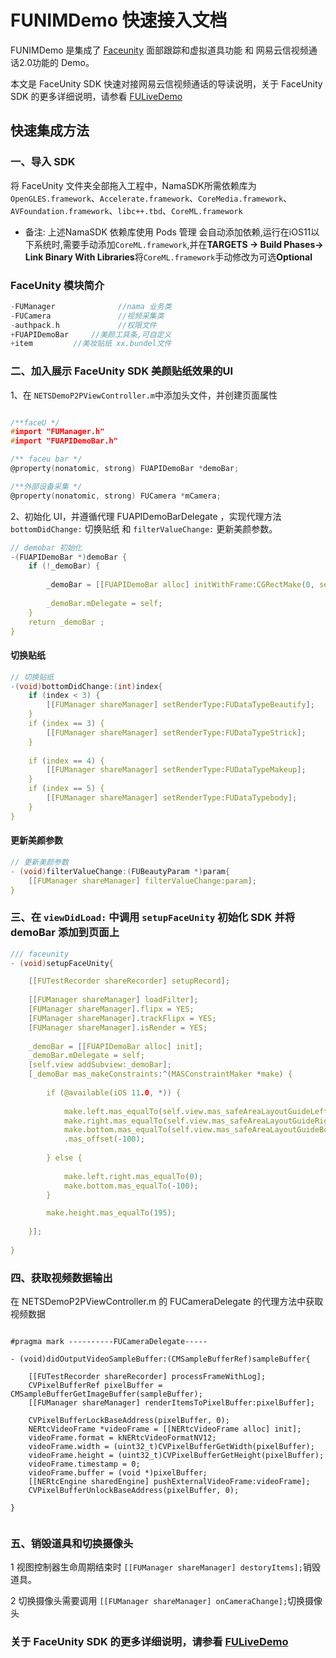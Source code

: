 # FUNIMDemo 快速接入文档

FUNIMDemo 是集成了 [Faceunity](https://github.com/Faceunity/FULiveDemo/tree/dev) 面部跟踪和虚拟道具功能 和 网易云信视频通话2.0功能的 Demo。

本文是 FaceUnity SDK 快速对接网易云信视频通话的导读说明，关于 FaceUnity SDK 的更多详细说明，请参看 [FULiveDemo](https://github.com/Faceunity/FULiveDemo/tree/dev)

## 快速集成方法

### 一、导入 SDK

将  FaceUnity  文件夹全部拖入工程中，NamaSDK所需依赖库为 `OpenGLES.framework`、`Accelerate.framework`、`CoreMedia.framework`、`AVFoundation.framework`、`libc++.tbd`、`CoreML.framework`

- 备注: 上述NamaSDK 依赖库使用 Pods 管理 会自动添加依赖,运行在iOS11以下系统时,需要手动添加`CoreML.framework`,并在**TARGETS -> Build Phases-> Link Binary With Libraries**将`CoreML.framework`手动修改为可选**Optional**

### FaceUnity 模块简介

```C
-FUManager              //nama 业务类
-FUCamera               //视频采集类     
-authpack.h             //权限文件
+FUAPIDemoBar     //美颜工具条,可自定义
+item         //美妆贴纸 xx.bundel文件
```

### 二、加入展示 FaceUnity SDK 美颜贴纸效果的UI

1、在 `NETSDemoP2PViewController.m`中添加头文件，并创建页面属性

```C

/**faceU */
#import "FUManager.h"
#import "FUAPIDemoBar.h"

/** faceu bar */
@property(nonatomic, strong) FUAPIDemoBar *demoBar;

/**外部设备采集 */
@property(nonatomic, strong) FUCamera *mCamera;

```

2、初始化 UI，并遵循代理  FUAPIDemoBarDelegate ，实现代理方法 `bottomDidChange:` 切换贴纸 和 `filterValueChange:` 更新美颜参数。

```C
// demobar 初始化
-(FUAPIDemoBar *)demoBar {
    if (!_demoBar) {
        
        _demoBar = [[FUAPIDemoBar alloc] initWithFrame:CGRectMake(0, self.view.frame.size.height - 164 - 194, self.view.frame.size.width, 194)];
        
        _demoBar.mDelegate = self;
    }
    return _demoBar ;
}

```

#### 切换贴纸

```C
// 切换贴纸
-(void)bottomDidChange:(int)index{
    if (index < 3) {
        [[FUManager shareManager] setRenderType:FUDataTypeBeautify];
    }
    if (index == 3) {
        [[FUManager shareManager] setRenderType:FUDataTypeStrick];
    }
    
    if (index == 4) {
        [[FUManager shareManager] setRenderType:FUDataTypeMakeup];
    }
    if (index == 5) {
        [[FUManager shareManager] setRenderType:FUDataTypebody];
    }
}

```

#### 更新美颜参数

```C
// 更新美颜参数    
- (void)filterValueChange:(FUBeautyParam *)param{
    [[FUManager shareManager] filterValueChange:param];
}
```

### 三、在 `viewDidLoad:` 中调用 `setupFaceUnity` 初始化 SDK  并将 demoBar 添加到页面上

```C
/// faceunity
- (void)setupFaceUnity{

    [[FUTestRecorder shareRecorder] setupRecord];
    
    [[FUManager shareManager] loadFilter];
    [FUManager shareManager].flipx = YES;
    [FUManager shareManager].trackFlipx = YES;
    [FUManager shareManager].isRender = YES;
    
    _demoBar = [[FUAPIDemoBar alloc] init];
    _demoBar.mDelegate = self;
    [self.view addSubview:_demoBar];
    [_demoBar mas_makeConstraints:^(MASConstraintMaker *make) {
        
        if (@available(iOS 11.0, *)) {
           
            make.left.mas_equalTo(self.view.mas_safeAreaLayoutGuideLeft);
            make.right.mas_equalTo(self.view.mas_safeAreaLayoutGuideRight);
            make.bottom.mas_equalTo(self.view.mas_safeAreaLayoutGuideBottom)
            .mas_offset(-100);
        
        } else {
        
            make.left.right.mas_equalTo(0);
            make.bottom.mas_equalTo(-100);
        }

        make.height.mas_equalTo(195);
        
    }];
    
}

```

### 四、获取视频数据输出

在 NETSDemoP2PViewController.m 的 FUCameraDelegate 的代理方法中获取视频数据

```objc

#pragma mark ----------FUCameraDelegate-----

- (void)didOutputVideoSampleBuffer:(CMSampleBufferRef)sampleBuffer{
    
    [[FUTestRecorder shareRecorder] processFrameWithLog];
    CVPixelBufferRef pixelBuffer = CMSampleBufferGetImageBuffer(sampleBuffer);
    [[FUManager shareManager] renderItemsToPixelBuffer:pixelBuffer];
    
    CVPixelBufferLockBaseAddress(pixelBuffer, 0);
    NERtcVideoFrame *videoFrame = [[NERtcVideoFrame alloc] init];
    videoFrame.format = kNERtcVideoFormatNV12;
    videoFrame.width = (uint32_t)CVPixelBufferGetWidth(pixelBuffer);
    videoFrame.height = (uint32_t)CVPixelBufferGetHeight(pixelBuffer);
    videoFrame.timestamp = 0;
    videoFrame.buffer = (void *)pixelBuffer;
    [[NERtcEngine sharedEngine] pushExternalVideoFrame:videoFrame];
    CVPixelBufferUnlockBaseAddress(pixelBuffer, 0);
    
}


```

### 五、销毁道具和切换摄像头

1 视图控制器生命周期结束时 `[[FUManager shareManager] destoryItems];`销毁道具。

2 切换摄像头需要调用 `[[FUManager shareManager] onCameraChange];`切换摄像头

### 关于 FaceUnity SDK 的更多详细说明，请参看 [FULiveDemo](https://github.com/Faceunity/FULiveDemo/tree/dev)

